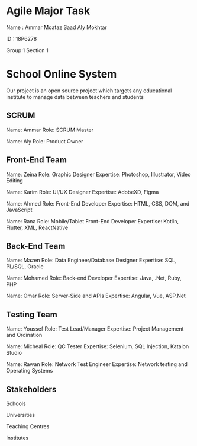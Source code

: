# Agile Major Task
Name : Ammar Moataz Saad Aly Mokhtar

ID : 18P6278

Group 1 Section 1

# School Online System
Our project is an open source project which targets any educational institute to manage data between teachers and students

## SCRUM 
Name: Ammar Role: SCRUM Master

Name: Aly Role: Product Owner

## Front-End Team
Name: Zeina Role: Graphic Designer Expertise: Photoshop, Illustrator, Video Editing

Name: Karim Role: UI/UX Designer Expertise: AdobeXD, Figma

Name: Ahmed Role: Front-End Developer Expertise: HTML, CSS, DOM, and JavaScript

Name: Rana Role: Mobile/Tablet Front-End Developer Expertise: Kotlin, Flutter, XML, ReactNative

## Back-End Team
Name: Mazen Role: Data Engineer/Database Designer Expertise: SQL, PL/SQL, Oracle

Name: Mohamed Role: Back-end Developer Expertise: Java, .Net, Ruby, PHP

Name: Omar Role: Server-Side and APIs Expertise: Angular, Vue, ASP.Net

## Testing Team
Name: Youssef Role: Test Lead/Manager Expertise: Project Management and Ordination

Name: Micheal Role: QC Tester Expertise: Selenium, SQL Injection, Katalon Studio

Name: Rawan Role: Network Test Engineer Expertise: Network testing and Operating Systems

## Stakeholders
Schools

Universities

Teaching Centres

Institutes
